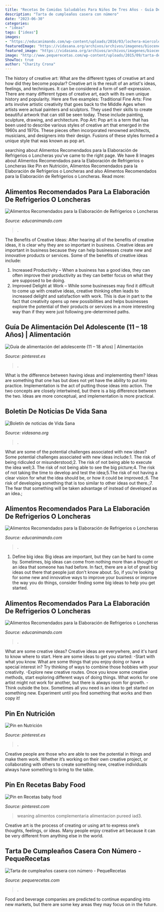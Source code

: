 ```yaml
---
title: "Recetas De Comidas Saludables Para Niños De Tres Años - Guía De Alimentación Del Adolescente (11 – 18 Años)"
description: "Tarta de cumpleaños casera con número"
date: "2023-06-30"
categories:
- "ideas"
tags: ["ideas"]
images:
- "https://educanimando.com/wp-content/uploads/2016/03/lochera-miercoles02.png"
featuredImage: "https://vidasana.org/archivos/archivos/imagenes/biocener3.jpeg"
featured_image: "https://vidasana.org/archivos/archivos/imagenes/biocener3.jpeg"
image: "http://www.pequerecetas.com/wp-content/uploads/2015/09/tarta-de-cumpleanos-casera-con-numero.jpg"
ShowToc: true
author: "Charity Crona"
---
```



The history of creative art: What are the different types of creative art and how did they become popular?
Creative art is the result of an artist's ideas, feelings, and techniques. It can be considered a form of self-expression. There are many different types of creative art, each with its own unique history and popularity. Here are five examples:
Traditional Fine Arts: Fine arts involve artistic creativity that goes back to the Middle Ages when artists were actual painters and sculptors. They used their skills to create beautiful artwork that can still be seen today. These include painting, sculpture, drawing, and architecture. Pop Art: Pop art is a term that has been used to describe various styles of creative art that emerged in the 1960s and 1970s. These pieces often incorporated renowned architects, musicians, and designers into their design. Fusions of these styles formed a unique style that was known as pop art.

	

		
searching about Alimentos Recomendados para la Elaboración de Refrigerios o Loncheras you've came to the right page. We have 8 Images about Alimentos Recomendados para la Elaboración de Refrigerios o Loncheras like Pin en Nutrición, Alimentos Recomendados para la Elaboración de Refrigerios o Loncheras and also Alimentos Recomendados para la Elaboración de Refrigerios o Loncheras. Read more:
		
    
## Alimentos Recomendados Para La Elaboración De Refrigerios O Loncheras

<img loading=lazy src="https://educanimando.com/wp-content/uploads/2016/03/Loncheras-Escolares.png" onerror="this.onerror=null;this.src='https://tse4.mm.bing.net/th?id=OIP.NkndocL2uJT5bm2mBod2bQHaHa&amp;pid=15.1';" alt="Alimentos Recomendados para la Elaboración de Refrigerios o Loncheras">

_Source: educanimando.com_

>. 

	

The Benefits of Creative Ideas: After hearing all of the benefits of creative ideas, it is clear why they are so important in business.
Creative ideas are important in business because they can help businesses create new and innovative products or services. Some of the benefits of creative ideas include: 
1. Increased Productivity – When a business has a good idea, they can often improve their productivity as they can better focus on what they are supposed to be doing. 
2. Improved Delight at Work – While some businesses may find it difficult to come up with creative ideas, creative thinking often leads to increased delight and satisfaction with work. This is due in part to the fact that creativity opens up new possibilities and helps businesses explore the potential of their products or services in a more interesting way than if they were just following pre-determined paths. 

    
## Guía De Alimentación Del Adolescente (11 – 18 Años) | Alimentación

<img loading=lazy src="https://i.pinimg.com/originals/8e/0b/7e/8e0b7e4b01858801b2b05a137b955701.jpg" onerror="this.onerror=null;this.src='https://tse2.mm.bing.net/th?id=OIP.yX_RRZ5i-DOMYCiTjI1ZEgHaGD&amp;pid=15.1';" alt="Guía de alimentación del adolescente (11 – 18 años) | Alimentación">

_Source: pinterest.es_

>. 

	

What is the difference between having ideas and implementing them?
Ideas are something that one has but does not yet have the ability to put into practice. Implementation is the act of putting those ideas into action. The two concepts are closely intertwined, but there is a big difference between the two. Ideas are more conceptual, and implementation is more practical.

    
## Boletín De Noticias De Vida Sana

<img loading=lazy src="https://vidasana.org/archivos/archivos/imagenes/biocener3.jpeg" onerror="this.onerror=null;this.src='https://tse2.mm.bing.net/th?id=OIP.ithFSA7LB506DGPTafZRiQHaEv&amp;pid=15.1';" alt="Boletín de noticias de Vida Sana">

_Source: vidasana.org_

>. 

	

What are some of the potential challenges associated with new ideas?
Some potential challenges associated with new ideas include:1. The risk of being ridiculed or misunderstood;2. The risk of not being able to execute the idea well;3. The risk of not being able to see the big picture;4. The risk of not taking the time to develop and test the idea;5.The risk of not having a clear vision for what the idea should be, or how it could be improved.;6. The risk of developing something that is too similar to other ideas out there.;7. The fear that something will be taken advantage of instead of developed as an idea.;
    
## Alimentos Recomendados Para La Elaboración De Refrigerios O Loncheras

<img loading=lazy src="https://educanimando.com/wp-content/uploads/2016/03/lochera-miercoles02.png" onerror="this.onerror=null;this.src='https://tse3.mm.bing.net/th?id=OIP.rz9IFKZ5FqxjmbA2grYAFQHaEK&amp;pid=15.1';" alt="Alimentos Recomendados para la Elaboración de Refrigerios o Loncheras">

_Source: educanimando.com_

>. 

	

1. Define big idea:
Big ideas are important, but they can be hard to come by. Sometimes, big ideas can come from nothing more than a thought or an idea that someone has had before. In fact, there are a lot of great big ideas out there that people just don't know about. So, if you're looking for some new and innovative ways to improve your business or improve the way you do things, consider finding some big ideas to help you get started.

    
## Alimentos Recomendados Para La Elaboración De Refrigerios O Loncheras

<img loading=lazy src="https://educanimando.com/wp-content/uploads/2016/03/lochera-atun.png" onerror="this.onerror=null;this.src='https://tse2.mm.bing.net/th?id=OIP.pWSjIe7qos1eaf6SuSn64gHaEu&amp;pid=15.1';" alt="Alimentos Recomendados para la Elaboración de Refrigerios o Loncheras">

_Source: educanimando.com_

>. 

	

What are some creative ideas?
Creative ideas are everywhere, and it's hard to know where to start. Here are some ideas to get you started: 
-Start with what you know. What are some things that you enjoy doing or have a special interest in? Try thinking of ways to combine those hobbies with your creativity. 
-Explore new creative routes. Once you know some creative methods, start exploring different ways of doing things. What works for one artist might not work for another, but there is always room for growth. 
-Think outside the box. Sometimes all you need is an idea to get started on something new. Experiment until you find something that works and then copy it!

    
## Pin En Nutrición

<img loading=lazy src="https://i.pinimg.com/originals/34/dd/83/34dd83bfbeda3941e9e9c006d7e9dd32.jpg" onerror="this.onerror=null;this.src='https://tse4.mm.bing.net/th?id=OIP.ZQw6E_L-b6LYaO1XoNCwIwHaFf&amp;pid=15.1';" alt="Pin en Nutrición">

_Source: pinterest.es_

>. 

	

Creative people are those who are able to see the potential in things and make them work. Whether it’s working on their own creative project, or collaborating with others to create something new, creative individuals always have something to bring to the table.

    
## Pin En Recetas Baby Food

<img loading=lazy src="https://i.pinimg.com/originals/5b/2a/e6/5b2ae673985f2eb1a630026844eaa76d.png" onerror="this.onerror=null;this.src='https://tse3.mm.bing.net/th?id=OIP.ihYyT3T2PbA5T6tONr4ZvgHaHa&amp;pid=15.1';" alt="Pin en Recetas baby food">

_Source: pinterest.com_

>weaning alimentos complementaria alimentacion pureed iad3. 

	

Creative art is the process of creating or using art to express one’s thoughts, feelings, or ideas. Many people enjoy creative art because it can be very different from anything else in the world.

    
## Tarta De Cumpleaños Casera Con Número - PequeRecetas

<img loading=lazy src="http://www.pequerecetas.com/wp-content/uploads/2015/09/tarta-de-cumpleanos-casera-con-numero.jpg" onerror="this.onerror=null;this.src='https://tse2.mm.bing.net/th?id=OIP.nWr52m3zc5Um88BLNYlJzAHaLH&amp;pid=15.1';" alt="Tarta de cumpleaños casera con número - PequeRecetas">

_Source: pequerecetas.com_

>. 

	

Food and beverage companies are predicted to continue expanding into new markets, but there are some key areas they may focus on in the future.

